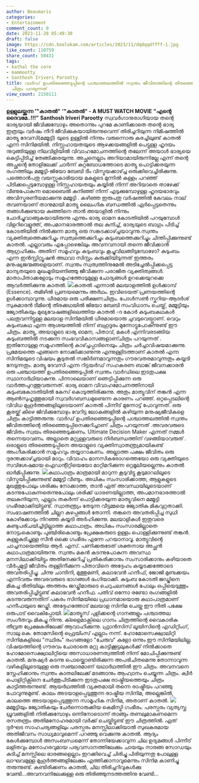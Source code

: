 ```yaml
---
author: Beaumaris
categories:
- Entertainment
comment_count: 0
date: 2023-11-28 05:49:30
draft: false
image: https://cdn.boolokam.com/articles/2023/11/dqdqqdffff-1.jpg
like_count: 110759
share_count: 50431
tags:
- kathal the core
- mammootty
- Santhosh Iriveri Parootty
title: വാർഡ് ഉപതിരഞ്ഞെടുപ്പിന്റെ പശ്ചാത്തലത്തില്‍ സ്വന്തം ജീവിതത്തിന്റെ തിരഞ്ഞെടുപ്പിനെക്കുറിച്ചാണ്
  ചിത്രം പറയുന്നത്
view_count: 2150111
---
```


**ഉള്ളുലയ്ക്കുന്ന '"കാതല്‍"** **'"കാതല്‍" - A MUST WATCH MOVIE** **"എന്റെ ദൈവമേ..!!!”** **Santhosh Iriveri Parootty** സ്വവര്‍ഗാനുരാഗിയായ തന്റെ ഭാര്യയായി ജീവിക്കുമ്പോഴും അതൊന്നും പുറമേ കാണിക്കാതെ തന്റെ ഭാര്യ‍ ഇത്രയും വര്‍ഷം നീറി ജീവിക്കുകയായിരുന്നുവെന്ന് തിരിച്ചറിയുന്ന നിമിഷത്തില്‍ മാത്യു ദേവസി(മമ്മൂട്ടി) യുടെ ഉള്ളില്‍ നിന്നും വരുന്നൊരു കരച്ചിലുണ്ട് കാതല്‍ എന്ന സിനിമയില്‍. നിസ്സഹായതയുടെ ആഴക്കയങ്ങളിൽ പെട്ടുള്ള ഹൃദയം നുറുങ്ങിയുള്ള നിലവിളിയില്‍ വിവാഹമോചനത്തിന്റെ തലേന്ന് അയാള്‍ ഭാര്യയെ കെട്ടിപ്പിടിച്ച് തേങ്ങിക്കരയുന്നു. അച്ഛനെല്ലാം അറിയാമായിരുന്നില്ലേ എന്ന് തന്റെ അച്ഛന്റെ തോളിലേക്ക് ചാര്‍ന്ന് കുറ്റബോധത്തോടെ മാത്യു പൊട്ടിക്കരയുന്ന രംഗത്തിലും മമ്മൂട്ടി-ജിയോ ബേബി ടീം വിസ്മയക്കാഴ്ച്ച ഒരുക്കിവെച്ചിരിക്കുന്നു. പത്തൊന്‍പതു വയസ്സുകാരിയായ മകളുടെ മുന്നില്‍ കള്ളം പറഞ്ഞ് പിടിക്കപ്പെടുമ്പോഴുള്ള നിസ്സഹായതയും കയ്യില്‍ നിന്ന് അറിയാതെ താഴേക്ക് വീണുപോകുന്ന മൊബൈല്‍ കുനിഞ്ഞ് നിന്ന് എടുക്കുമ്പോഴുള്ള ഹൃദയഭാരവും അവിസ്മരണീയമാക്കുന്നു മമ്മൂട്ടി . കഴിഞ്ഞ ഇരുപതു വര്‍ഷത്തില്‍ കേവലം നാല് തവണയാണ് താനുമായി മാത്യു ലൈംഗിക ബന്ധത്തില്‍ ഏര്‍പ്പെട്ടതെന്നും തങ്ങള്‍ക്കുണ്ടായ കുഞ്ഞിനെ താന്‍ അയാളില്‍ നിന്നും ചോദിച്ചുവാങ്ങുകയായിരുന്നു എന്നും ഭാര്യ ഓമന കോടതിയില്‍ പറയുമ്പോള്‍ വിളറിവെളുത്ത്, അപമാനഭാരത്താൽ തല കുനിച്ച്, ഭാര്യയുടെ ബാഗും പിടിച്ച് കോടതിയില്‍ നില്‍ക്കുന്ന മാത്യു ഒരു സങ്കടക്കാഴ്ച്ചയാവുന്നു.സ്വന്തം വ്യക്തിത്വത്തെക്കുറിച്ചും സ്വത്വത്തെക്കുറിച്ചും കുടുംബത്തെക്കുറിച്ചും ചിന്തിപ്പിക്കുന്നുണ്ട് കാതല്‍. എല്ലാവരും എപ്പോഴെങ്കിലും അവനവനായി തന്നെ ജീവിക്കാൻ ആഗ്രഹിക്കും. അതിന് സമൂഹവും കുടുംബവും കൂച്ചുവിലങ്ങിടുമ്പോഴോ? കുടുംബം എന്ന ഇന്‍സ്റ്റിറ്റ്യൂഷന്‍ അഥവാ സിസ്റ്റം കുരുക്കിയിടുന്നത് ഇത്തരം മനുഷ്യജന്മങ്ങളെയാണ്. സ്വന്തം സ്വത്വത്തിനുമേൽ അടിച്ചേൽപ്പിക്കപ്പെട്ട മാന്യതയുടെ മുഖംമൂടിയണിഞ്ഞു ജീവിക്കുന്ന പരാജിത വ്യക്തിത്വങ്ങൾ. മാതാപിതാക്കളോടും സമൂഹത്തോടുമുള്ള ചോദ്യങ്ങള്‍ ഉറക്കെയുറക്കെ ആവര്‍ത്തിക്കുന്നു കാതല്‍. ![](https://cdn.boolokam.com/articles/2023/11/dqdqqdffff-1.jpg)കാതല്‍ എന്നാല്‍ മലയാളത്തില്‍ ഉള്‍ക്കാമ്പ് (Essence). തമിഴില്‍ പ്രണയമെന്നും അര്‍ഥം. ഇവിടെയത് പ്രണയത്തിന്റെ ഉള്‍ക്കാമ്പാവുന്നു. ധീരമായ ഒരു പരീക്ഷണചിത്രം. പോൾസൺ സ്കറിയ-ആദർശ് സുകുമാരൻ ടീമിന്റെ തിരക്കഥയിൽ ജിയോ ബേബി സംവിധാനം ചെയ്ത്, മമ്മൂട്ടിയും ജ്യോതികയും മുഖ്യവേഷങ്ങളിലെത്തിയ കാതൽ -ദ കോർ കുടുംബകഥകൾ പലതുവന്നിട്ടുള്ള മലയാള സിനിമയിൽ ധീരമായൊരു ചുവടുവെയ്പ്പാണ്. വെറും കുടുംബകഥ എന്ന ആശയത്തിൽ നിന്ന് ബഹുദൂരം മുന്നോട്ടുപോകുന്നുണ്ട് ഈ ചിത്രം. മാത്യു, അയാളുടെ ഭാര്യ ഓമന, പിതാവ്, മകൾ എന്നിവരടങ്ങിയ കുടുംബത്തിൽ നടക്കുന്ന സംഭവവികാസങ്ങളാണ്ചിത്രം പറയുന്നത് . ഇതിനോടുള്ള സമൂഹത്തിന്റെ കാഴ്ച്ചപ്പാടിനെയും ചിത്രം ചര്‍ച്ചാവിഷയമാക്കുന്നു. പ്രമേയത്തെ എങ്ങനെ നോക്കിക്കാണുന്നു എന്നുള്ളിടത്താണ് കാതൽ എന്ന സിനിമയുടെ വിഷയം കൂടുതൽ സങ്കീർണമാവുന്നതും ഗൗരവതരമാവുന്നതും കയ്യടി നേടുന്നതും. മാത്യു ദേവസി എന്ന റിട്ടയർഡ് സഹകരണ ബാങ്ക് ജീവനക്കാരൻ ഒരു പഞ്ചായത്ത് ഉപതിരഞ്ഞെടുപ്പില്‍ സ്വന്തം വാർഡിലെ ഇടതുപക്ഷ സ്ഥാനാർഥിയാകുന്നു. പിന്നാലെയാണ് ഞെട്ടിപ്പിക്കുന്ന ഒരു വാർത്തപുറത്തുവരുന്നത്. ഭാര്യ ഓമന വിവാഹമോചനത്തിനായി കുടുംബകോടതിയിൽ കേസ് കൊടുത്തിരിക്കുന്നു. അതും മാത്യുവിന് തങ്കൻ എന്ന ആൺസുഹൃത്തുമായി സ്വവര്‍ഗബന്ധമുണ്ടെന്ന കാരണം പറഞ്ഞ്. ഒറ്റപ്പെടലിന്റെ വിവിധ മുഹൂര്‍ത്തങ്ങളിലൂടെയാണ് കാതല്‍ പിന്നീട് മുന്നോട്ട് പോവുന്നത്. ഒരു കൂരയ്ക്ക് കീഴെ ജിവിക്കുമ്പോഴും വേറിട്ട ലോകങ്ങളില്‍ കഴിയുന്ന മനുഷ്യജീവികളെ ചിത്രം കാട്ടിത്തരുന്നു. വാർഡ് ഉപതിരഞ്ഞെടുപ്പിന്റെ പശ്ചാത്തലത്തില്‍ സ്വന്തം ജീവിതത്തിന്റെ തിരഞ്ഞെടുപ്പിനെക്കുറിച്ചാണ് ചിത്രം പറയുന്നത് .അവരവരുടെ ജീവിതം സ്വയം തിരഞ്ഞെടുക്കണം. Ultimate Decision Maker എന്നത് നമ്മൾ തന്നെയാവണം. അല്ലാതെ മറ്റുള്ളവരുടെ നിർബന്ധത്തിന് വഴങ്ങിയാവരുത് . ഒരാളുടെ തിരഞ്ഞെടുപ്പിനെ അയാളുടെ വ്യക്തിസ്വാതന്ത്ര്യമായികണ്ട് അംഗീകരിക്കാന്‍ സമൂഹവും തയ്യാറാകണം. അല്ലാത്ത പക്ഷം ജീവിതം ഒരു ദുരന്തക്കാഴ്ച്ചയായി മാറും. വിവാഹം മാനസികരോഗത്തെയോ ഒരു വ്യക്തിയുടെ സവിശേഷമായ ഐഡന്റിറ്റിയെയോ മാറ്റിമറിക്കുന്ന ഒറ്റമൂലിയല്ലെന്നും കാതല്‍ ഓര്‍മിപ്പിക്കുന്നു. ![](https://cdn.boolokam.com/articles/2023/11/333-3.jpg)കഥാപാത്രം മാത്രമായി മാറുന്ന കൂടുവിട്ടു കൂടുമാറലിലൂടെ വിസ്മയിപ്പിക്കുന്നുണ്ട് മമ്മൂട്ടി വീണ്ടും. അധികം സംസാരിക്കാത്ത, ആളുകളുടെ മുഖത്തുപോലും ശരിക്കും നോക്കാത്ത, താൻ ഏത് അവസ്ഥയിലൂടെയാണ് കടന്നുപോകുന്നതെന്നുപോലും ശരിക്ക് ധാരണയില്ലാത്ത, അപമാനഭാരത്താല്‍ തലകുനിയുന്ന, എല്ലാം തകര്‍ന്ന് പൊട്ടിക്കരയുന്ന മാത്യുവിനെ മമ്മൂട്ടി ഗംഭീരമാക്കിയിട്ടുണ്ട്. സ്വാതന്ത്ര്യം തേടുന്ന വീട്ടമ്മയെ ജ്യോതിക മികവുറ്റതാക്കി. സംഭാഷണത്തില്‍ ചില്ലറ കുഴപ്പങ്ങള്‍ തോന്നി. തങ്കനെ അവതരിപ്പിച്ച സുധി കോഴിക്കോടും നിറഞ്ഞ കയ്യടി അർഹിക്കുന്നു. മലയാളികൾ ഇതുവരെ കണ്ടുപരിചയിച്ചിട്ടില്ലാത്ത കഥാപാത്രം. അധികം സംസാരമില്ലാതെ നോട്ടംകൊണ്ടും പുഞ്ചിരികൊണ്ടും പ്രേക്ഷകരുടെ ഉള്ളം പൊള്ളിക്കുന്നുണ്ട് തങ്കൻ. കള്ളുകുടിച്ചുള്ള സീന്‍ ഒക്കെ ഗംഭീരം എന്നേ പറയാനാവൂ. മാത്യുവിന്റെ ചാച്ചനായെത്തിയ ആർ. എസ്. പണിക്കരുടേത് ശക്തനായ അച്ഛൻ കഥാപാത്രമായിരുന്നു. സ്വന്തം മകൻ കടന്നുപോകുന്ന അവസ്ഥ മനസിലാക്കിയിട്ടും അതിനേക്കുറിച്ച് പ്രതികരിക്കാനും സംസാരിക്കാനും കഴിയാതെ വീര്‍പ്പുമുട്ടി ജീവിതം തള്ളിനീക്കുന്ന പിതാവിനെ അദ്ദേഹം കയ്യടക്കത്തോടെ അവതരിപ്പിച്ചു. ചിന്നു ചാന്ദിനി, മുത്തുമണി, കലാഭവൻ ഹനീഫ്, ജോജി മുണ്ടക്കയം എന്നിവരും അവരവരുടെ ഭാഗങ്ങൾ ഭംഗിയാക്കി. കുടുംബ കോടതി ജഡ്ജിനെ മികച്ച രീതിയിലും അത്തരം ജഡ്ജിമാരുടെ ചെറുചലനങ്ങള്‍ പോലും ഒപ്പിയെടുത്തും അവതരിപ്പിച്ചിട്ടുണ്ട് കലാഭവൻ ഹനീഫ. പതിവ് ഒന്നോ രണ്ടോ രംഗങ്ങളില്‍ കടന്നുവരുന്നതിന് പകരം സിനിമയിലെ പ്രധാനമായൊരു കഥാപാത്രമാണ് ഹനീഫയുടെ ജഡ്ജി. അദ്ദേഹത്തോട് മലയാള സിനിമ ചെയ്ത ഈ നീതി പക്ഷേ ഒരുപാട് വൈകിപ്പോയി. ![](https://cdn.boolokam.com/articles/2023/11/qqqqq-2.jpg)മാത്യൂസ് പുളിക്കന്റെ ഗാനങ്ങളും പശ്ചാത്തല സംഗീതവും മികച്ചു നിന്നു. ക്ളൈമാക്സിലെ ഗാനം ചിത്രത്തിന്റെ വൈകാരിക തീവ്രത പ്രേക്ഷകരിലേക്ക് ആവാഹിക്കുന്നു. ഫ്രാൻസിസ് ലൂയിസിന്റെ എഡിറ്റിംഗ്, സാലു കെ. തോമസിന്റെ ഫ്രെയിംസ് എല്ലാം നന്ന്. ഹോമോസെക്ഷ്വാലിറ്റി സിനിമകളിലെ "സ്ഥിരം" രംഗങ്ങളോ "ചേരുവ" കളോ ഒന്നും ഈ സിനിമയിലില്ല. വിഷയത്തിന്റെ ഗൗരവം ചോരാതെ മറ്റു കാട്ടിക്കൂട്ടലുകൾക്ക് നിൽക്കാതെ ഹോമോസെക്ഷ്വാലിറ്റിയെ അസാധാരണത്വത്തിൽ നിന്ന് മോചിപ്പിക്കുന്നുണ്ട് കാതൽ. മനുഷ്യര്‍ കടന്നു പൊയ്ക്കൊണ്ടിരിക്കുന്ന അപരിചിതമെന്നു തോന്നാവുന്ന വഴികളിലൂടെയുള്ള ഒരു സഞ്ചാരമാണ് യഥാർഥത്തിൽ ഈ ചിത്രം. അവനവനെ സ്നേഹിക്കാനും സ്വന്തം കാതലിലേക്ക് മടങ്ങാനും ആഹ്വാനം ചെയ്യുന്ന ചിത്രം. ക്വീര്‍ പൊളിറ്റിക്സിനെ ചേര്‍ത്തുപിടിക്കുന്ന ഇടതുപക്ഷ രാഷ്ട്രീയത്തെയും ചിത്രം കാട്ടിത്തരുന്നുണ്ട്. ആയർഥത്തിൽ വ്യക്തമായി തന്നെ രാഷ്ട്രീയം പറഞ്ഞു പോവുന്നുമുണ്ട്. കാലം അടയാളപ്പെടുത്തുന്ന രാഷ്ട്രീയ സിനിമ, അല്ലെങ്കില്‍, കാലത്തെ അടയാളപ്പെടുത്തുന്ന സാമൂഹിക സിനിമ, അതാണ് കാതല്‍. ![](https://cdn.boolokam.com/articles/2023/11/wwwwww-2.jpg)മമ്മൂട്ടിയും ജ്യോതികയും ചേര്‍ന്നൊരുക്കിയ കെമിസ്ട്രി ഗംഭീരം. പരസ്പരം വ്യത്യസ്ത ധ്രുവങ്ങളിൽ നില്‍ക്കുമ്പോഴും ഒന്നിനോടൊന്ന് താങ്ങും തണലുമാകണമെന്ന രസതന്ത്രം അതിമനോഹരമായി വര്‍ക്ക് ചെയ്തിട്ടുണ്ട് ഈ ചിത്രത്തില്‍. ഏത് ദുര്‍ഘട സാഹചര്യങ്ങളിലും പരസ്പരം മനസ്സിലാക്കിയാല്‍ സുഖകരമായ അതിജീവനം സാധ്യമാവുമെന്ന് പറഞ്ഞു വെക്കുന്നു കാതല്‍. ആദ്യം കേള്‍ക്കുമ്പോള്‍ അസംബന്ധമെന്ന് തോന്നിയേക്കാവുന്ന ചില ഉദ്യമങ്ങൾ പിന്നീട് ലളിതവും മനോഹരവുമായ പര്യവസാനത്തിലേക്കും ചായയും നാരങ്ങ സോഡയും കുടിച്ച് മനസ്സിലെ ഭാരങ്ങളെല്ലാം ഇറക്കിവെച്ച് ചിരിച്ചു പിരിയുന്നതു പോലുള്ള ലാഘവമുള്ള മുഹൂർത്തങ്ങളിലേക്കും എത്തിക്കാനാവുമെന്നും സിനിമ കാണിച്ചു തരുന്നുണ്ട്. കണ്ടിരിക്കണം കാതല്‍, ചില തിരിച്ചറിവുകള്‍ക്കു വേണ്ടി...അവനവനിലേക്കുള്ള ഒരു തിരിഞ്ഞുനടത്തത്തിനു വേണ്ടി...